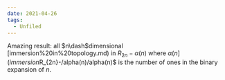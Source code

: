 ```yaml
---
date: 2021-04-26
tags: 
  - Unfiled
---
```


Amazing result: all $n\dash$dimensional [immersion%20in%20topology.md) in $R_{2n}-\alpha(n)$ where $\alpha(n](immersion%20in%20topology.md)%20in%20$R_{2n}-/alpha(n)$%20where%20$/alpha(n)$ is the number of ones in the binary expansion of $n$.
